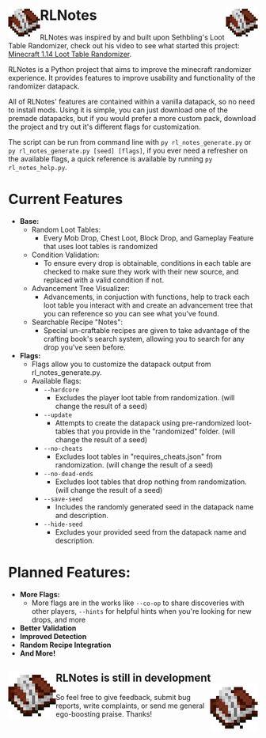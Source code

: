 # RLNotes<img width="64px" align="left" src="Icon.png"><img width="64px" align="right" src="Icon.png">
RLNotes was inspired by and built upon Sethbling's Loot Table Randomizer, check out his video to see what started this project: [Minecraft 1.14 Loot Table Randomizer](https://youtu.be/3JEXAZOrykQ).

RLNotes is a Python project that aims to improve the minecraft randomizer experience. It provides features to improve usability and functionality of the randomizer datapack.

All of RLNotes' features are contained within a vanilla datapack, so no need to install mods. Using it is simple, you can just download one of the premade datapacks, but if you would prefer a more custom pack, download the project and try out it's different flags for customization.

The script can be run from command line with `py rl_notes_generate.py` or `py rl_notes_generate.py [seed] [flags]`, if you ever need a refresher on the available flags, a quick reference is available by running `py rl_notes_help.py`.


# Current Features
- **Base:**
  - Random Loot Tables:
    - Every Mob Drop, Chest Loot, Block Drop, and Gameplay Feature that uses loot tables is randomized
  - Condition Validation:
    - To ensure every drop is obtainable, conditions in each table are checked to make sure they work with their new source, and replaced with a valid condition if not.
  - Advancement Tree Visualizer:
    - Advancements, in conjuction with functions, help to track each loot table you interact with and create an advancement tree that you can reference so you can see what you've found.
  - Searchable Recipe "Notes":
    - Special un-craftable recipes are given to take advantage of the crafting book's search system, allowing you to search for any drop you've seen before.
- **Flags:**
  - Flags allow you to customize the datapack output from rl_notes_generate.py.
  - Available flags:
    - `--hardcore`
      - Excludes the player loot table from randomization. (will change the result of a seed)
    - `--update`
      - Attempts to create the datapack using pre-randomized loot-tables that you provide in the "randomized" folder. (will change the result of a seed)
    - `--no-cheats`
      - Excludes loot tables in \"requires_cheats.json\" from randomization. (will change the result of a seed)
    - `--no-dead-ends`
      - Excludes loot tables that drop nothing from randomization. (will change the result of a seed)
    - `--save-seed`
      - Includes the randomly generated seed in the datapack name and description.
    - `--hide-seed`
      - Excludes your provided seed from the datapack name and description.
      
# Planned Features:
- **More Flags:**
  - More flags are in the works like `--co-op` to share discoveries with other players, `--hints` for helpful hints when you're looking for new drops, and more
- **Better Validation**
- **Improved Detection**
- **Random Recipe Integration**
- **And More!**

## RLNotes is still in development<img width="96px" align="left" src="Icon.png"><img width="96px" align="right" src="Icon.png">
So feel free to give feedback, submit bug reports, write complaints, or send me general ego-boosting praise. Thanks!
